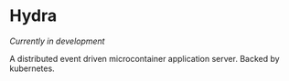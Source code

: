 # Hydra

_Currently in development_

A distributed event driven microcontainer application server. Backed by kubernetes.
